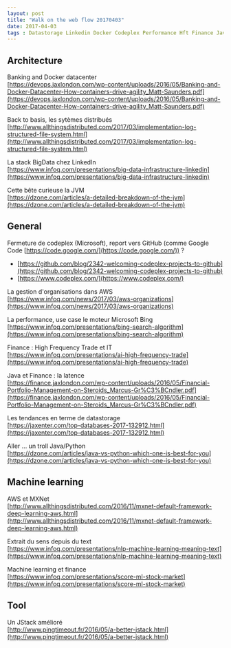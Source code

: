 ```yaml
---
layout: post
title: "Walk on the web flow 20170403"
date: 2017-04-03
tags : Datastorage Linkedin Docker Codeplex Performance Hft Finance Java Python Mxnet Distributedsystem Distribué Jstack Machinelearning Github Jvm AWS Webflowwalk
---
```


## Architecture

Banking and Docker datacenter   
[https://devops.jaxlondon.com/wp-content/uploads/2016/05/Banking-and-Docker-Datacenter-How-containers-drive-agility_Matt-Saunders.pdf](https://devops.jaxlondon.com/wp-content/uploads/2016/05/Banking-and-Docker-Datacenter-How-containers-drive-agility_Matt-Saunders.pdf)

Back to basis, les sytèmes distribués   
[http://www.allthingsdistributed.com/2017/03/implementation-log-structured-file-system.html](http://www.allthingsdistributed.com/2017/03/implementation-log-structured-file-system.html)

La stack BigData chez LinkedIn   
[https://www.infoq.com/presentations/big-data-infrastructure-linkedin](https://www.infoq.com/presentations/big-data-infrastructure-linkedin)

Cette bête curieuse la JVM   
[https://dzone.com/articles/a-detailed-breakdown-of-the-jvm](https://dzone.com/articles/a-detailed-breakdown-of-the-jvm)

## General

Fermeture de codeplex (Microsoft), report vers GitHub (comme Google Code [https://code.google.com/](https://code.google.com/)) ?   
* [https://github.com/blog/2342-welcoming-codeplex-projects-to-github](https://github.com/blog/2342-welcoming-codeplex-projects-to-github)
* [https://www.codeplex.com/](https://www.codeplex.com/)

La gestion d'organisations dans AWS   
[https://www.infoq.com/news/2017/03/aws-organizations](https://www.infoq.com/news/2017/03/aws-organizations)

La performance, use case le moteur Microsoft Bing   
[https://www.infoq.com/presentations/bing-search-algorithm](https://www.infoq.com/presentations/bing-search-algorithm)

Finance : High Frequency Trade et IT   
[https://www.infoq.com/presentations/ai-high-frequency-trade](https://www.infoq.com/presentations/ai-high-frequency-trade)

Java et Finance : la latence   
[https://finance.jaxlondon.com/wp-content/uploads/2016/05/Financial-Portfolio-Management-on-Steroids_Marcus-Gr%C3%BCndler.pdf](https://finance.jaxlondon.com/wp-content/uploads/2016/05/Financial-Portfolio-Management-on-Steroids_Marcus-Gr%C3%BCndler.pdf)

Les tendances en terme de datastorage   
[https://jaxenter.com/top-databases-2017-132912.html](https://jaxenter.com/top-databases-2017-132912.html)

Aller ... un troll Java/Python   
[https://dzone.com/articles/java-vs-python-which-one-is-best-for-you](https://dzone.com/articles/java-vs-python-which-one-is-best-for-you)

## Machine learning

AWS et MXNet   
[http://www.allthingsdistributed.com/2016/11/mxnet-default-framework-deep-learning-aws.html](http://www.allthingsdistributed.com/2016/11/mxnet-default-framework-deep-learning-aws.html)

Extrait du sens depuis du text   
[https://www.infoq.com/presentations/nlp-machine-learning-meaning-text](https://www.infoq.com/presentations/nlp-machine-learning-meaning-text)

Machine learning et finance   
[https://www.infoq.com/presentations/score-ml-stock-market](https://www.infoq.com/presentations/score-ml-stock-market)

## Tool

Un JStack amélioré   
[http://www.pingtimeout.fr/2016/05/a-better-jstack.html](http://www.pingtimeout.fr/2016/05/a-better-jstack.html)
